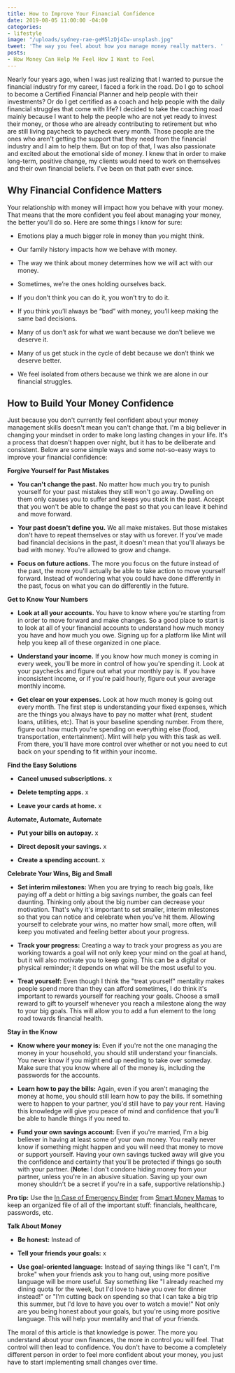 ```yaml
---
title: How to Improve Your Financial Confidence
date: 2019-08-05 11:00:00 -04:00
categories:
- lifestyle
image: "/uploads/sydney-rae-geM5lzDj4Iw-unsplash.jpg"
tweet: 'The way you feel about how you manage money really matters. '
posts:
- How Money Can Help Me Feel How I Want to Feel
---
```


Nearly four years ago, when I was just realizing that I wanted to pursue the financial industry for my career, I faced a fork in the road. Do I go to school to become a Certified Financial Planner and help people with their investments? Or do I get certified as a coach and help people with the daily financial struggles that come with life? I decided to take the coaching road mainly because I want to help the people who are not yet ready to invest their money, or those who are already contributing to retirement but who are still living paycheck to paycheck every month. Those people are the ones who aren't getting the support that they need from the financial industry and I aim to help them. But on top of that, I was also passionate and excited about the emotional side of money. I knew that in order to make long-term, positive change, my clients would need to work on themselves and their own financial beliefs. I've been on that path ever since.

## Why Financial Confidence Matters

Your relationship with money will impact how you behave with your money. That means that the more confident you feel about managing your money, the better you'll do so. Here are some things I know for sure:

* Emotions play a much bigger role in money than you might think.

* Our family history impacts how we behave with money.

* The way we think about money determines how we will act with our money.

* Sometimes, we’re the ones holding ourselves back.

* If you don’t think you can do it, you won’t try to do it.

* If you think you’ll always be “bad” with money, you’ll keep making the same bad decisions.

* Many of us don’t ask for what we want because we don’t believe we deserve it.

* Many of us get stuck in the cycle of debt because we don’t think we deserve better.

* We feel isolated from others because we think we are alone in our financial struggles.

## How to Build Your Money Confidence

Just because you don't currently feel confident about your money management skills doesn't mean you can't change that. I'm a big believer in changing your mindset in order to make long lasting changes in your life. It's a process that doesn't happen over  night, but it has to be deliberate and consistent. Below are some simple ways and some not-so-easy ways to improve your financial confidence:

**Forgive Yourself for Past Mistakes**

* **You can't change the past.** No matter how much you try to punish yourself for your past mistakes they still won't go away. Dwelling on them only causes you to suffer and keeps you stuck in the past. Accept that you won't be able to change the past so that you can leave it behind and move forward.

* **Your past doesn't define you.** We all make mistakes. But those mistakes don't have to repeat themselves or stay with us forever. If you've made bad financial decisions in the past, it doesn't mean that you'll always be bad with money. You're allowed to grow and change.

* **Focus on future actions.** The more you focus on the future instead of the past, the more you'll actually be able to take action to move yourself forward. Instead of wondering what you could have done differently in the past, focus on what you can do differently in the future.

**Get to Know Your Numbers**

* **Look at all your accounts.** You have to know where you're starting from in order to move forward and make changes. So a good place to start is to look at all of your financial accounts to understand how much money you have and how much you owe. Signing up for a platform like Mint will help you keep all of these organized in one place.

* **Understand your income.** If you know how much money is coming in every week, you'll be more in control of how you're spending it. Look at your paychecks and figure out what your monthly pay is. If you have inconsistent income, or if you're paid hourly, figure out your average monthly income. 

* **Get clear on your expenses.** Look at how much money is going out every month. The first step is understanding your fixed expenses, which are the things you always have to pay no matter what (rent, student loans, utilities, etc). That is your baseline spending number. From there, figure out how much you're spending on everything else (food, transportation, entertainment). Mint will help you with this task as well. From there, you'll have more control over whether or not you need to cut back on your spending to fit within your income.

**Find the Easy Solutions**

* **Cancel unused subscriptions.** x

* **Delete tempting apps.** x

* **Leave your cards at home.** x

**Automate, Automate, Automate**

* **Put your bills on autopay.** x

* **Direct deposit your savings.** x

* **Create a spending account.** x

**Celebrate Your Wins, Big and Small**

* **Set interim milestones:** When you are trying to reach big goals, like paying off a debt or hitting a big savings number, the goals can feel daunting. Thinking only about the big number can decrease your motivation. That's why it's important to set smaller, interim milestones so that you can notice and celebrate when you've hit them. Allowing yourself to celebrate your wins, no matter how small, more often, will keep you motivated and feeling better about your progress.

* **Track your progress:** Creating a way to track your progress as you are working towards a goal will not only keep your mind on the goal at hand, but it will also motivate you to keep going. This can be a digital or physical reminder; it depends on what will be the most useful to you. 

* **Treat yourself:** Even though I think the "treat yourself" mentality makes people spend more than they can afford sometimes, I do think it's important to rewards yourself for reaching your goals. Choose a small reward to gift to yourself whenever you reach a milestone along the way to your big goals. This will allow you to add a fun element to the long road towards financial health.

**Stay in the Know**

* **Know where your money is:** Even if you're not the one managing the money in your household, you should still understand your financials. You never know if you might end up needing to take over someday. Make sure that you know where all of the money is, including the passwords for the accounts. 

* **Learn how to pay the bills:** Again, even if you aren't managing the money at home, you should still learn how to pay the bills. If something were to happen to your partner, you'd still have to pay your rent. Having this knowledge will give you peace of mind and confidence that you'll be able to handle things if you need to. 

* **Fund your own savings account:** Even if you're married, I'm a big believer in having at least some of your own money. You really never know if something might happen and you will need that money to move or support yourself. Having your own savings tucked away will give you the confidence and certainty that you'll be protected if things go south with your partner. (**Note:** I don't condone hiding money from your partner, unless you're in an abusive situation. Saving up your own money shouldn't be a secret if you're in a safe, supportive relationship.)

**Pro tip:** Use the [In Case of Emergency Binder](https://transactions.sendowl.com/stores/10098/128668) from [Smart Money Mamas](https://smartmoneymamas.com/) to keep an organized file of all of the important stuff: financials, healthcare, passwords, etc. 

**Talk About Money**

* **Be honest:** Instead of 

* **Tell your friends your goals:** x

* **Use goal-oriented language:** Instead of saying things like "I can't, I'm broke" when your friends ask you to hang out, using more positive language will be more useful. Say something like "I already reached my dining quota for the week, but I'd love to have you over for dinner instead!" or "I'm cutting back on spending so that I can take a big trip this summer, but I'd love to have you over to watch a movie!" Not only are you being honest about your goals, but you're using more positive language. This will help your mentality and that of your friends. 

The moral of this article is that knowledge is power. The more you understand about your own finances, the more in control you will feel. That control will then lead to confidence. You don't have to become a completely different person in order to feel more confident about your money, you just have to start implementing small changes over time. 